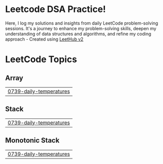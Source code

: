 # Leetcode DSA Practice!
Here, I log my solutions and insights from daily LeetCode problem-solving sessions. It's a journey to enhance my problem-solving skills, deepen my understanding of data structures and algorithms, and refine my coding approach - Created using [LeetHub v2](https://github.com/arunbhardwaj/LeetHub-2.0)

<!---LeetCode Topics Start-->
# LeetCode Topics
## Array
|  |
| ------- |
| [0739-daily-temperatures](https://github.com/Lakkshhh/leetcode-prac/tree/master/0739-daily-temperatures) |
## Stack
|  |
| ------- |
| [0739-daily-temperatures](https://github.com/Lakkshhh/leetcode-prac/tree/master/0739-daily-temperatures) |
## Monotonic Stack
|  |
| ------- |
| [0739-daily-temperatures](https://github.com/Lakkshhh/leetcode-prac/tree/master/0739-daily-temperatures) |
<!---LeetCode Topics End-->